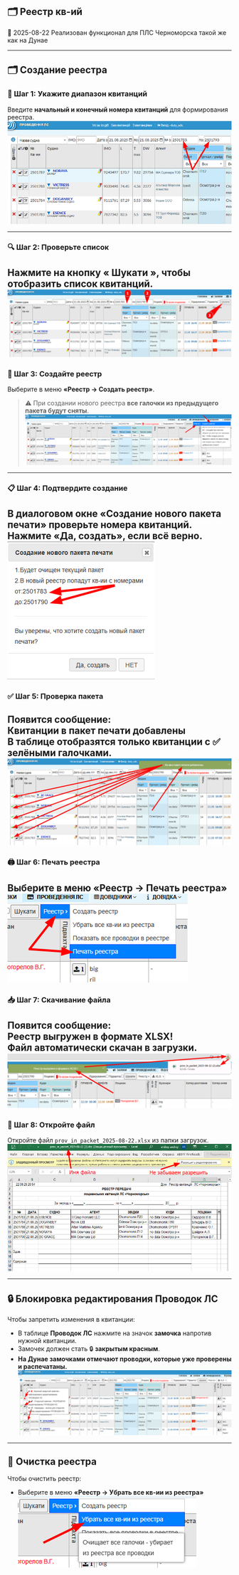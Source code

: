 ## 🗂️ Реестр кв-ий
<span class="quick-highlight date">📅 2025-08-22</span> Реализован функционал для ПЛС Черноморска такой же как на Дунае

---

## 🗂️ Создание реестра
### 🔢 Шаг 1: Укажите диапазон квитанций 
Введите **начальный и конечный номера квитанций** для формирования реестра.
![Диапазон квитанций](images/reestr_001.png)  

---

### 🔍 Шаг 2: Проверьте список 
Нажмите на кнопку **« Шукати »**, чтобы отобразить список квитанций.  
![Список квитанций](images/reestr_002.png)  
---

### 🧾 Шаг 3: Создайте реестр  
Выберите в меню **«Реестр → Создать реестр»**.  
> ⚠️ При создании нового реестра **все галочки из предыдущего пакета будут сняты**.  
![Создание реестра](images/reestr_003.png)

---

### 📋 Шаг 4: Подтвердите создание  
В диалоговом окне **«Создание нового пакета печати»** проверьте номера квитанций.  
Нажмите **«Да, создать»**, если всё верно.  
![Подтверждение](images/reestr_004.png)
---

### ✅ Шаг 5: Проверка пакета  
Появится сообщение:  
**Квитанции в пакет печати добавлены**  
В таблице отобразятся только квитанции с **✅ зелёными галочками**.  
![Галочки в таблице](images/reestr_005.png)
---

### 🖨️ Шаг 6: Печать реестра  
Выберите в меню **«Реестр → Печать реестра»**  
![Печать реестра](images/reestr_006.png)
---

### 📥 Шаг 7: Скачивание файла  
Появится сообщение:  
**Реестр выгружен в формате XLSX!**  
Файл автоматически скачан в загрузки.  
![Скачивание файла](images/reestr_007.png)
---

### 📂 Шаг 8: Откройте файл  
Откройте файл `prov_in_packet_2025-08-22.xlsx` из папки загрузок.  
![Открытие файла](images/reestr_008.png)

---

## 🔒 Блокировка редактирования Проводок ЛС

Чтобы запретить изменения в квитанции:  
- В таблице **Проводок ЛС** нажмите на значок **замочка** напротив нужной квитанции.  
- Замочек должен стать 🔒 **закрытым красным**.  
- **На Дунае замочками отмечают проводки, которые уже проверены и распечатаны.**  
![Замочек](images/reestr_010.png)

---

## 🧹 Очистка реестра

Чтобы очистить реестр:  
- Выберите в меню **«Реестр → Убрать все кв-ии из реестра»**  
![Очистка реестра](images/reestr_009.png)